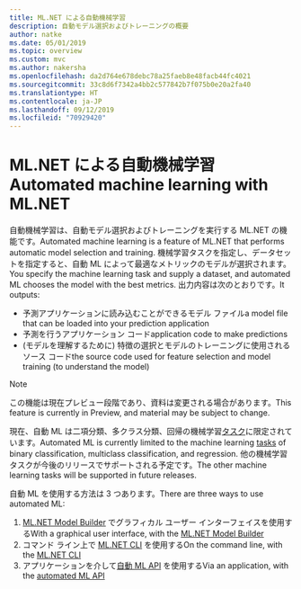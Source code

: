 ```yaml
---
title: ML.NET による自動機械学習
description: 自動モデル選択およびトレーニングの概要
author: natke
ms.date: 05/01/2019
ms.topic: overview
ms.custom: mvc
ms.author: nakersha
ms.openlocfilehash: da2d764e678debc78a25faeb8e48facb44fc4021
ms.sourcegitcommit: 33c8d6f7342a4bb2c577842b7f075b0e20a2fa40
ms.translationtype: HT
ms.contentlocale: ja-JP
ms.lasthandoff: 09/12/2019
ms.locfileid: "70929420"
---
```

# <a name="automated-machine-learning-with-mlnet"></a><span data-ttu-id="95ee4-103">ML.NET による自動機械学習</span><span class="sxs-lookup"><span data-stu-id="95ee4-103">Automated machine learning with ML.NET</span></span>

<span data-ttu-id="95ee4-104">自動機械学習は、自動モデル選択およびトレーニングを実行する ML.NET の機能です。</span><span class="sxs-lookup"><span data-stu-id="95ee4-104">Automated machine learning is a feature of ML.NET that performs automatic model selection and training.</span></span> <span data-ttu-id="95ee4-105">機械学習タスクを指定し、データセットを指定すると、自動 ML によって最適なメトリックのモデルが選択されます。</span><span class="sxs-lookup"><span data-stu-id="95ee4-105">You specify the machine learning task and supply a dataset, and automated ML chooses the model with the best metrics.</span></span> <span data-ttu-id="95ee4-106">出力内容は次のとおりです。</span><span class="sxs-lookup"><span data-stu-id="95ee4-106">It outputs:</span></span>

- <span data-ttu-id="95ee4-107">予測アプリケーションに読み込むことができるモデル ファイル</span><span class="sxs-lookup"><span data-stu-id="95ee4-107">a model file that can be loaded into your prediction application</span></span>
- <span data-ttu-id="95ee4-108">予測を行うアプリケーション コード</span><span class="sxs-lookup"><span data-stu-id="95ee4-108">application code to make predictions</span></span>
- <span data-ttu-id="95ee4-109">(モデルを理解するために) 特徴の選択とモデルのトレーニングに使用されるソース コード</span><span class="sxs-lookup"><span data-stu-id="95ee4-109">the source code used for feature selection and model training (to understand the model)</span></span>

> [!NOTE]
> <span data-ttu-id="95ee4-110">この機能は現在プレビュー段階であり、資料は変更される場合があります。</span><span class="sxs-lookup"><span data-stu-id="95ee4-110">This feature is currently in Preview, and material may be subject to change.</span></span> 

<span data-ttu-id="95ee4-111">現在、自動 ML は二項分類、多クラス分類、回帰の機械学習[タスク](resources/tasks.md)に限定されています。</span><span class="sxs-lookup"><span data-stu-id="95ee4-111">Automated ML is currently limited to the machine learning [tasks](resources/tasks.md) of binary classification, multiclass classification, and regression.</span></span> <span data-ttu-id="95ee4-112">他の機械学習タスクが今後のリリースでサポートされる予定です。</span><span class="sxs-lookup"><span data-stu-id="95ee4-112">The other machine learning tasks will be supported in future releases.</span></span>

<span data-ttu-id="95ee4-113">自動 ML を使用する方法は 3 つあります。</span><span class="sxs-lookup"><span data-stu-id="95ee4-113">There are three ways to use automated ML:</span></span>

1. <span data-ttu-id="95ee4-114">[ML.NET Model Builder](automate-training-with-model-builder.md) でグラフィカル ユーザー インターフェイスを使用する</span><span class="sxs-lookup"><span data-stu-id="95ee4-114">With a graphical user interface, with the [ML.NET Model Builder](automate-training-with-model-builder.md)</span></span>
1. <span data-ttu-id="95ee4-115">コマンド ライン上で [ML.NET CLI](automate-training-with-cli.md) を使用する</span><span class="sxs-lookup"><span data-stu-id="95ee4-115">On the command line, with the [ML.NET CLI](automate-training-with-cli.md)</span></span>
1. <span data-ttu-id="95ee4-116">アプリケーションを介して[自動 ML API](how-to-guides/how-to-use-the-automl-api.md) を使用する</span><span class="sxs-lookup"><span data-stu-id="95ee4-116">Via an application, with the [automated ML API](how-to-guides/how-to-use-the-automl-api.md)</span></span>
